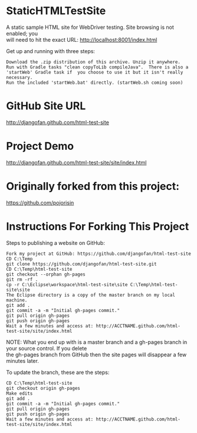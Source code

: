 StaticHTMLTestSite
==================

A static sample HTML site for WebDriver testing.  Site browsing is not enabled; you <br/>
will need to hit the exact URL:  [http://localhost:8001/index.html](http://localhost:8001/index.html)

Get up and running with three steps:

    Download the .zip distribution of this archive. Unzip it anywhere.
    Run with Gradle tasks "clean copyToLib compileJava".  There is also a 'startWeb' Gradle task if  you choose to use it but it isn't really necessary.
    Run the included 'startWeb.bat' directly. (startWeb.sh coming soon)


GitHub Site URL
==================
http://djangofan.github.com/html-test-site

Project Demo
==================
http://djangofan.github.com/html-test-site/site/index.html


Originally forked from this project:
==================
https://github.com/pojorisin


Instructions For Forking This Project
==================

Steps to publishing a website on GitHub:

    Fork my project at GitHub: https://github.com/djangofan/html-test-site
    CD C:\Temp
    git clone https://github.com/djangofan/html-test-site.git
    CD C:\Temp\html-test-site
    git checkout --orphan gh-pages
    git rm -rf .
    cp -r C:\Eclipse\workspace\html-test-site\site C:\Temp\html-test-site\site
    The Eclipse directory is a copy of the master branch on my local machine.
    git add .
    git commit -a -m "Initial gh-pages commit."
    git pull origin gh-pages
    git push origin gh-pages
    Wait a few minutes and access at: http://ACCTNAME.github.com/html-test-site/site/index.html

NOTE: What you end up with is a master branch and a gh-pages branch in your source control. If you delete<br/>
the gh-pages branch from GitHub then the site pages will disappear a few minutes later.

To update the branch, these are the steps:

    CD C:\Temp\html-test-site
    git checkout origin gh-pages
    Make edits
    git add .
    git commit -a -m "Initial gh-pages commit."
    git pull origin gh-pages
    git push origin gh-pages
    Wait a few minutes and access at: http://ACCTNAME.github.com/html-test-site/site/index.html

